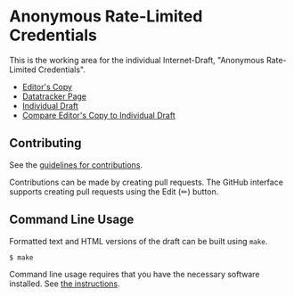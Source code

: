 # Anonymous Rate-Limited Credentials

This is the working area for the individual Internet-Draft, "Anonymous Rate-Limited Credentials".

* [Editor's Copy](https://chris-wood.github.io/draft-arc/#go.draft-yun-cfrg-arc.html)
* [Datatracker Page](https://datatracker.ietf.org/doc/draft-yun-cfrg-arc)
* [Individual Draft](https://datatracker.ietf.org/doc/html/draft-yun-cfrg-arc)
* [Compare Editor's Copy to Individual Draft](https://chris-wood.github.io/draft-arc/#go.draft-yun-cfrg-arc.diff)


## Contributing

See the
[guidelines for contributions](https://github.com/chris-wood/draft-arc/blob/main/CONTRIBUTING.md).

Contributions can be made by creating pull requests.
The GitHub interface supports creating pull requests using the Edit (✏) button.


## Command Line Usage

Formatted text and HTML versions of the draft can be built using `make`.

```sh
$ make
```

Command line usage requires that you have the necessary software installed.  See
[the instructions](https://github.com/martinthomson/i-d-template/blob/main/doc/SETUP.md).

